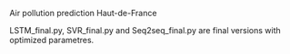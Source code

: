 Air pollution prediction Haut-de-France

LSTM_final.py, SVR_final.py and Seq2seq_final.py are final versions with optimized parametres.

